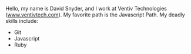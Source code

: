 Hello, my name is David Snyder, and I work at Ventiv Technologies (www.ventivtech.com).
My favorite path is the Javascript Path.
My deadly skills include:
* Git
* Javascript
* Ruby

